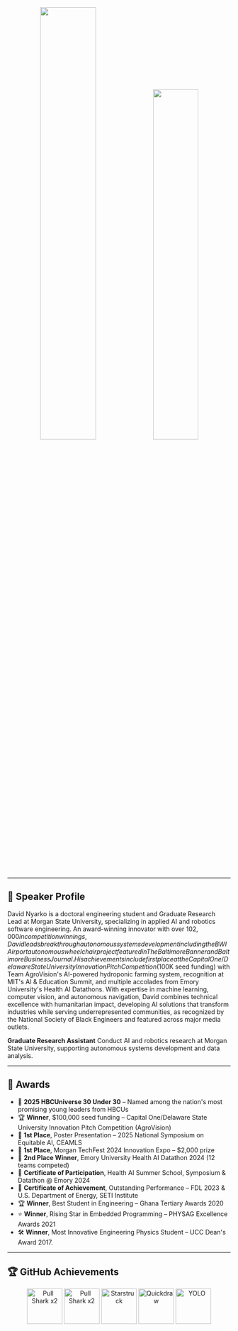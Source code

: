 <div align="center">

<!-- GitHub Stats -->
<img width="50%" src="https://github-readme-stats.vercel.app/api?username=DAVIDNYARKO123&count_private=true&show_icons=true&include_all_commits=false&hide_border=true&hide_title=true" />

<!-- GitHub Streak -->
<img width="45%" src="https://github-readme-streak-stats.herokuapp.com/?user=DAVIDNYARKO123&hide_border=true" />

</div>

---

## 👤 Speaker Profile

David Nyarko is a doctoral engineering student and Graduate Research Lead at Morgan State University, specializing in applied AI and robotics software engineering. An award-winning innovator with over $102,000 in competition winnings, David leads breakthrough autonomous systems development including the BWI Airport autonomous wheelchair project featured in The Baltimore Banner and Baltimore Business Journal. His achievements include first place at the Capital One/Delaware State University Innovation Pitch Competition ($100K seed funding) with Team AgroVision's AI-powered hydroponic farming system, recognition at MIT's AI & Education Summit, and multiple accolades from Emory University's Health AI Datathons. With expertise in machine learning, computer vision, and autonomous navigation, David combines technical excellence with humanitarian impact, developing AI solutions that transform industries while serving underrepresented communities, as recognized by the National Society of Black Engineers and featured across major media outlets.

**Graduate Research Assistant**
Conduct AI and robotics research at Morgan State University, supporting autonomous systems development and data analysis.

---

## 🏅 Awards

- 🌟 **2025 HBCUniverse 30 Under 30** – Named among the nation's most promising young leaders from HBCUs
- 🏆 **Winner**, $100,000 seed funding – Capital One/Delaware State University Innovation Pitch Competition (AgroVision)
- 🥇 **1st Place**, Poster Presentation – 2025 National Symposium on Equitable AI, CEAMLS
- 🥇 **1st Place**, Morgan TechFest 2024 Innovation Expo – $2,000 prize
- 🥈 **2nd Place Winner**, Emory University Health AI Datathon 2024 (12 teams competed)
- 🏅 **Certificate of Participation**, Health AI Summer School, Symposium & Datathon @ Emory 2024
- 🏅 **Certificate of Achievement**, Outstanding Performance – FDL 2023 & U.S. Department of Energy, SETI Institute
- 🏆 **Winner**, Best Student in Engineering – Ghana Tertiary Awards 2020
- ⭐ **Winner**, Rising Star in Embedded Programming – PHYSAG Excellence Awards 2021
- 🛠️ **Winner**, Most Innovative Engineering Physics Student – UCC Dean's Award 2017.  

---

## 🏆 GitHub Achievements

<p align="center">
  <img src="https://github.githubassets.com/images/modules/profile/achievements/pull-shark-default.png" width="80" title="Pull Shark x2"/>
  <img src="https://github.githubassets.com/images/modules/profile/achievements/pull-shark-default.png" width="80" title="Pull Shark x2"/>
  <img src="https://github.githubassets.com/images/modules/profile/achievements/starstruck-default.png" width="80" title="Starstruck"/>
  <img src="https://github.githubassets.com/images/modules/profile/achievements/quickdraw-default.png" width="80" title="Quickdraw"/>
  <img src="https://github.githubassets.com/images/modules/profile/achievements/yolo-default.png" width="80" title="YOLO"/>
</p>
 
